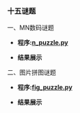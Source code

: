 ### 十五谜题


一、MN数码谜题

 * **程序:[n_puzzle.py]()**

* **结果展示**


二、图片拼图谜题

 * **程序:[fig_puzzle.py]()**
 
 * **结果展示**

 
